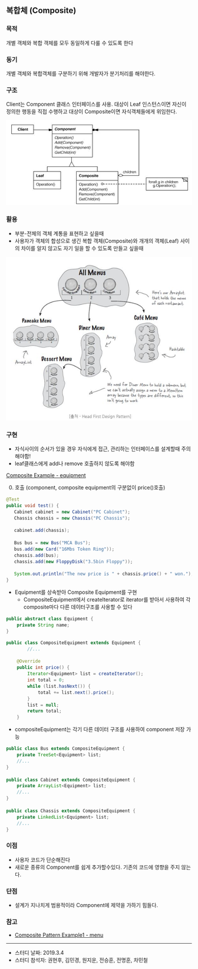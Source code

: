 ## 복합체 (Composite)

### 목적
개별 객체와 복합 객체를 모두 동일하게 다룰 수 있도록 한다

### 동기
개별 객체와 복합객체를 구분하기 위해 개발자가 분기처리를 해야한다.


### 구조
Client는 Component 클래스 인터페이스를 사용.
대상이 Leaf 인스턴스이면 자신이 정의한 행동을 직접 수행하고
대상이 Composite이면 자식객체들에게 위임한다.

![composite](images/composite.png)

### 활용
- 부분-전체의 객체 계통을 표현하고 싶을때
- 사용자가 객체의 합성으로 생긴 복합 객체(Composite)와 개개의 객체(Leaf) 사이의 차이를 알지 않고도 자기 일을 할 수 있도록 만들고 싶을때

![composite_ex](images/composite_ex1.jpg)

### 구현
- 자식사이의 순서가 있을 경우 자식에게 접근, 관리하는 인터페이스를 설계할때 주의해야함!
- leaf클래스에게 add나 remove 호출하지 않도록 해야함

[Composite Example - equipment](http://)

0. 호출 (component, composite equipment의 구분없이 price()호출)
 ```java
@Test
public void test() {
    Cabinet cabinet = new Cabinet("PC Cabinet");
    Chassis chassis = new Chassis("PC Chassis");

    cabinet.add(chassis);

    Bus bus = new Bus("MCA Bus");
    bus.add(new Card("16Mbs Token Ring"));
    chassis.add(bus);
    chassis.add(new FloppyDisk("3.5bin Floppy"));

    System.out.println("The new price is " + chassis.price() + " won.");
}
```


- Equipment를 상속받아 Composite Equipment를 구현
   - CompositeEquipment에서 createIterator로 iterator를 받아서 사용하여 각 composite마다 다른 데이터구조를 사용할 수 있다

```java
public abstract class Equipment {
    private String name;
}
```
   
```java
public class CompositeEquipment extends Equipment {
        //... 

	@Override
	public int price() {
		Iterator<Equipment> list = createIterator();
		int total = 0;
		while (list.hasNext()) {
			total += list.next().price();
		}
		list = null;
		return total;
	}
```

- compositeEquipment는 각기 다른 데이터 구조를 사용하여 component 저장 가능
```java
public class Bus extends CompositeEquipment {
    private TreeSet<Equipment> list;
    //...
}

public class Cabinet extends CompositeEquipment {
    private ArrayList<Equipment> list;
    //...
}

public class Chassis extends CompositeEquipment {
    private LinkedList<Equipment> list;
    //...
}
```

### 이점
- 사용자 코드가 단순해진다
- 새로운 종류의 Component를 쉽게 추가할수있다. 기존의 코드에 영향을 주지 않는다.

### 단점
- 설계가 지나치게 범용적이라 Component에 제약을 가하기 힘들다. 

### 참고
- [Composite Pattern Example1 - menu](
https://blog.naver.com/klp0712/220855121178)



---

- 스터디 날짜: 2019.3.4
- 스터디 참석자: 권현후, 김민경, 원지운, 전승훈, 전명훈, 차민철
